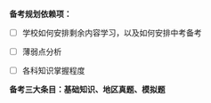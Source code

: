 **备考规划依赖项：**

- [ ] 学校如何安排剩余内容学习，以及如何安排中考备考
- [ ] 薄弱点分析
- [ ] 各科知识掌握程度



**备考三大条目：基础知识、地区真题、模拟题**

